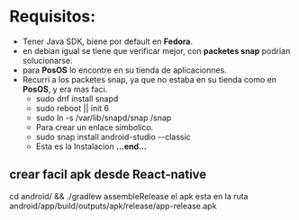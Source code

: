 # Requisitos:
* Tener Java SDK, biene por default en **Fedora**.
* en debian igual se tiene que verificar mejor, con **packetes snap** podrian solucionarse.
* para **PosOS** lo encontre en su tienda de aplicacionnes.
* Recurri a los packetes snap, ya que no estaba en su tienda como en **PosOS**, y era mas faci.
   - sudo dnf install snapd
   - sudo reboot || init 6
   - sudo ln -s /var/lib/snapd/snap /snap
   * Para crear un enlace simbolico.
   - sudo snap install android-studio --classic
   * Esta es la Instalacion **...end...**

## crear facil apk desde React-native
cd android/ && ./gradlew assembleRelease
el apk esta en la ruta android/app/build/outputs/apk/release/app-release.apk
